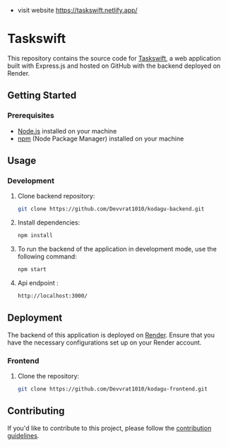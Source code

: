 - visit website https://taskswift.netlify.app/
# Taskswift

This repository contains the source code for [Taskswift](https://taskswift.netlify.app/), a web application built with Express.js and hosted on GitHub with the backend deployed on Render.

## Getting Started

### Prerequisites

- [Node.js](https://nodejs.org/) installed on your machine
- [npm](https://www.npmjs.com/) (Node Package Manager) installed on your machine

## Usage

### Development
1. Clone backend repository:
   ```bash
   git clone https://github.com/Devvrat1010/kodagu-backend.git
    ```
   
2. Install dependencies:
    ```bash
    npm install
    ```
    
3. To run the backend of the application in development mode, use the following command:
    ```bash
    npm start
    ```
    
4. Api endpoint :
    ```bash
    http://localhost:3000/
    ```

## Deployment

The backend of this application is deployed on [Render](https://render.com/). Ensure that you have the necessary configurations set up on your Render account.

### Frontend

1. Clone the repository:

    ```bash
    git clone https://github.com/Devvrat1010/kodagu-frontend.git
    ```


## Contributing

If you'd like to contribute to this project, please follow the [contribution guidelines](CONTRIBUTING.md).
